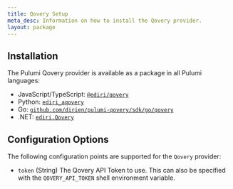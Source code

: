 ```yaml
---
title: Qovery Setup
meta_desc: Information on how to install the Qovery provider.
layout: package
---
```


## Installation

The Pulumi Qovery provider is available as a package in all Pulumi languages:

* JavaScript/TypeScript: [`@ediri/qovery`](https://www.npmjs.com/package/@ediri/azapi)
* Python: [`ediri_aqovery`](https://pypi.org/project/ediri_azapi/)
* Go: [`github.com/dirien/pulumi-qovery/sdk/go/qovery`](https://github.com/dirien/pulumi-azapi)
* .NET: [`ediri.Qovery`](https://www.nuget.org/packages/ediri.Azapi)

## Configuration Options

The following configuration points are supported for the `Qovery` provider:

* `token` (String) The Qovery API Token to use. This can also be specified with the `QOVERY_API_TOKEN` shell environment variable.
